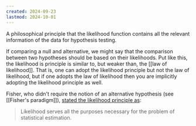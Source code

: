 ```yaml
---
created: 2024-09-23
lastmod: 2024-10-01
---
```


A philosophical principle that the likelihood function contains all the relevant information of the data for hypothesis testing. 

If comparing a null and alternative, we might say that the comparison between two hypotheses should be based on their likelihoods. Put like this, the likelihood is principle is similar to, but weaker than, the [[law of likelihood]]. That is, one can adopt the likelihood principle but not the law of likelihood, but if one adopts the law of likelihood then you are implicitly adopting the likelihood principle as well. 

Fisher, who didn't require the notion of an alternative hypothesis (see [[Fisher's paradigm]]), [stated the likelihood principle as](https://www.cambridge.org/core/services/aop-cambridge-core/content/view/7A05FB68C83B36C0E91D42C76AB177D4/S0305004100009580a.pdf/theory_of_statistical_estimation.pdf): 

> Likelihood serves all the purposes necessary for the problem of statistical estimation.